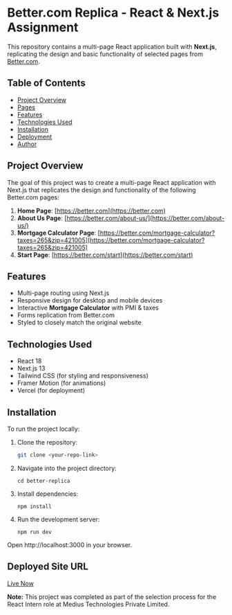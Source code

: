 # Better.com Replica - React & Next.js Assignment

This repository contains a multi-page React application built with **Next.js**, replicating the design and basic functionality of selected pages from [Better.com](https://better.com).

## Table of Contents
- [Project Overview](#project-overview)
- [Pages](#pages)
- [Features](#features)
- [Technologies Used](#technologies-used)
- [Installation](#installation)
- [Deployment](#deployment)
- [Author](#author)

## Project Overview
The goal of this project was to create a multi-page React application with Next.js that replicates the design and functionality of the following Better.com pages:

1. **Home Page**: [https://better.com](https://better.com)  
2. **About Us Page**: [https://better.com/about-us/](https://better.com/about-us/)  
3. **Mortgage Calculator Page**: [https://better.com/mortgage-calculator?taxes=265&zip=421005](https://better.com/mortgage-calculator?taxes=265&zip=421005)  
4. **Start Page**: [https://better.com/start](https://better.com/start)  

## Features
- Multi-page routing using Next.js
- Responsive design for desktop and mobile devices
- Interactive **Mortgage Calculator** with PMI & taxes
- Forms replication from Better.com
- Styled to closely match the original website

## Technologies Used
- React 18
- Next.js 13
- Tailwind CSS (for styling and responsiveness)
- Framer Motion (for animations)
- Vercel (for deployment)

## Installation
To run the project locally:

1. Clone the repository:
   ```bash
   git clone <your-repo-link>
   ```

2. Navigate into the project directory:
   ```
   cd better-replica
   ```
3. Install dependencies:
    ```
    npm install
    ```
4. Run the development server:
   ```
   npm run dev
   ```

Open http://localhost:3000 in your browser.

## Deployed Site URL
[Live Now]()

**Note:** This project was completed as part of the selection process for the React Intern role at Medius Technologies Private Limited.